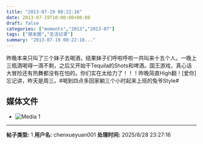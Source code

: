 ```yaml
---
title: "2013-07-19 00:22:16"
date: 2013-07-19T10:00:00+08:00
draft: false
categories: ["moments","2013","2013-07"]
tags: ["朋友圈","生活记录"]
summary: "2013-07-19 00:22:16..."
---
```


昨晚本来只叫了三个妹子去喝酒，结果妹子们呼啦呼啦一共叫来十五个人。一晚上三瓶酒喝得一滴不剩，之后又开始干Tequila的Shots和啤酒。国王游戏，真心话大冒险还有热舞都没有在怕的。你们实在太给力了！！！昨晚简直High翻！[爱你]忘记讲，昨天是周三。#喝到四点多回家躺三个小时起来上班的兔爷Style#

## 媒体文件

- ![Media 1](/Moments/photos/2013-07-19/201307190022160.jpg)

---

**帖子类型:** 1
**用户名:** chenxueyuan001
**处理时间:** 2025/8/28 23:27:16
